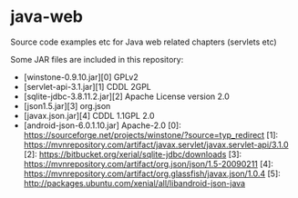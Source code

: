 # java-web
Source code examples etc for Java web related chapters (servlets etc)

Some JAR files are included in this repository:

* [winstone-0.9.10.jar][0] GPLv2
* [servlet-api-3.1.jar][1] CDDL 2GPL
* [sqlite-jdbc-3.8.11.2.jar][2] Apache License version 2.0
* [json1.5.jar][3] org.json 
* [javax.json.jar][4] CDDL 1.1GPL 2.0
* [android-json-6.0.1.10.jar] Apache-2.0
[0]: https://sourceforge.net/projects/winstone/?source=typ_redirect
[1]: https://mvnrepository.com/artifact/javax.servlet/javax.servlet-api/3.1.0 
[2]: https://bitbucket.org/xerial/sqlite-jdbc/downloads
[3]: https://mvnrepository.com/artifact/org.json/json/1.5-20090211
[4]: https://mvnrepository.com/artifact/org.glassfish/javax.json/1.0.4
[5]: http://packages.ubuntu.com/xenial/all/libandroid-json-java